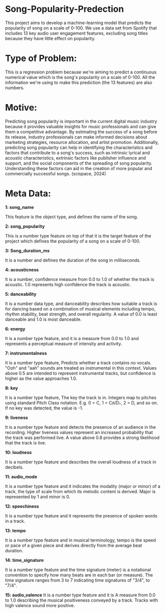 # Song-Popularity-Predection
This project aims to develop a machine-learning model that predicts the popularity of song on a scale of 0-100. We use a data set from Spotify that includes 13 key audio user engagement features, excluding song titles because they have little effect on popularity.
# Type of Problem:
This is a regression problem because we're aiming to predict a continuous numerical value which is the song's popularity on a scale of 0-100. All the information we're using to make this prediction (the 13 features) are also numbers.
# Motive:
Predicting song popularity is important in the current digital music industry because it provides valuable insights for music professionals and can give them a competitive advantage. By estimating the success of a song before its release, industry professionals can make informed decisions about marketing strategies, resource allocation, and artist promotion. Additionally, predicting song popularity can help in identifying the characteristics and factors that contribute to a song's success, such as intrinsic lyrical and acoustic characteristics, extrinsic factors like publisher influence and support, and the social components of the spreading of song popularity. Understanding these factors can aid in the creation of more popular and commercially successful songs. (scispace, 2024)
# Meta Data:
**1: song_name**

This feature is the object type, and defines the name of the song.

**2: song_popularity**

This is a number type feature on top of that it is the target feature of the project which defines the popularity of a song on a scale of 0-100.

**3: Song_duration_ms**

It is a number and defines the duration of the song in milliseconds.

**4: acousticness**

It is a number, confidence measure from 0.0 to 1.0 of whether the track is acoustic. 1.0 represents high confidence the track is acoustic.

**5: danceability**

It is a number data type, and danceability describes how suitable a track is for dancing based on a combination of musical elements including tempo, rhythm stability, beat strength, and overall regularity. A value of 0.0 is least danceable and 1.0 is most danceable.

**6: energy**

It is a number type feature, and it is a measure from 0.0 to 1.0 and represents a perceptual measure of intensity and activity.

**7: instrumentalness**

It is a number type feature, Predicts whether a track contains no vocals. "Ooh" and "aah" sounds are treated as instrumental in this context. Values above 0.5 are intended to represent instrumental tracks, but confidence is higher as the value approaches 1.0.

**8: key**

It is a number type feature, The key the track is in. Integers map to pitches using standard Pitch Class notation. E.g. 0 = C, 1 = C♯/D♭, 2 = D, and so on. If no key was detected, the value is -1.

**9: liveness**

It is a number type feature and detects the presence of an audience in the recording. Higher liveness values represent an increased probability that the track was performed live. A value above 0.8 provides a strong likelihood that the track is live.

**10: loudness**

It is a number type feature and describes the overall loudness of a track in decibels.

**11: audio_mode**

It is a number type feature and it indicates the modality (major or minor) of a track, the type of scale from which its melodic content is derived. Major is represented by 1 and minor is 0.

**12: speechiness**

It is a number type feature and it represents the presence of spoken words in a track.

**13: tempo**

It is a number type feature and in musical terminology, tempo is the speed or pace of a given piece and derives directly from the average beat duration.

**14: time_signature**

It is a number type feature and the time signature (meter) is a notational convention to specify how many beats are in each bar (or measure). The time signature ranges from 3 to 7 indicating time signatures of "3/4", to "7/4".

**15: audio_valence**
It is a number type feature and it is A measure from 0.0 to 1.0 describing the musical positiveness conveyed by a track. Tracks with high valence sound more positive.

